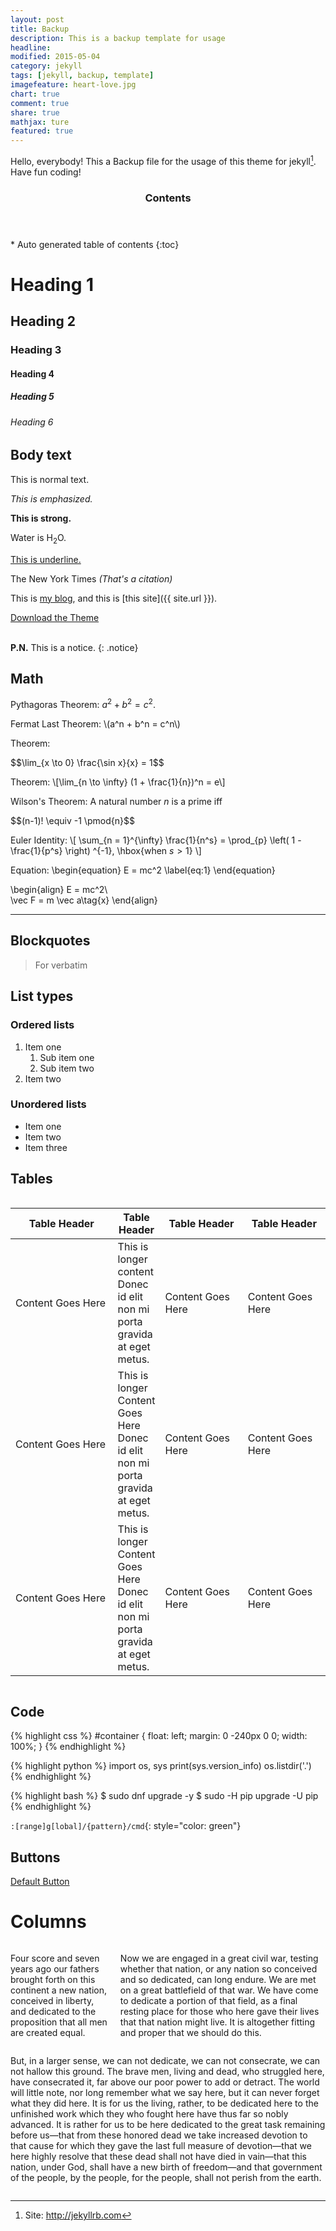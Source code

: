 ```yaml
---
layout: post
title: Backup
description: This is a backup template for usage
headline:
modified: 2015-05-04
category: jekyll
tags: [jekyll, backup, template]
imagefeature: heart-love.jpg
chart: true
comment: true
share: true
mathjax: ture
featured: true
---
```


Hello, everybody! This a Backup file for the usage of this theme for jekyll[^1]. Have fun coding!

<section id="table-of-contents" class="toc">
  <header>
    <h3 >Contents</h3>
  </header>
<div id="drawer" markdown="1">
*  Auto generated table of contents
{:toc}
</div>
</section><!-- /#table-of-contents -->

# Heading 1

## Heading 2

### Heading 3

#### Heading 4

##### Heading 5

###### Heading 6


## Body text

This is normal text.

*This is emphasized.*

**This is strong.**

Water is H<sub>2</sub>O.

<u>This is underline.</u>

The New York Times <cite>(That's a citation)</cite>

This is [my blog](http://wangjiezhe.github.io), and this is [this site]({{ site.url }}).

<div class="span7 text-center" markdown="0"><a href="https://github.com/hmfaysal/hmfaysal-omega-theme/archive/master.zip" class="btn btn-success btn-large"><i class="icon-download-alt"></i> Download the Theme</a></div>
<br />

**P.N.** This is a notice.
{: .notice}


## Math

Pythagoras Theorem: $a^2 + b^2 = c^2$.

Fermat Last Theorem: \\(a^n + b^n = c^n\\)

Theorem:
<div>$$\lim_{x \to 0} \frac{\sin x}{x} = 1$$</div>

Theorem:
\\[\lim_{n \to \infty} (1 + \frac{1}{n})^n = e\\]


Wilson's Theorem: A natural number $n$ is a prime iff
<div>$$(n-1)! \equiv -1 \pmod{n}$$</div>

Euler Identity:
\\[
\sum\_{n = 1}^{\infty} \frac{1}{n^s} = \prod\_{p} \left( 1 - \frac{1}{p^s} \right) ^{-1}, \hbox{when $s > 1$}
\\]

Equation:
\begin{equation}
E = mc^2
\label{eq:1}
\end{equation}

\begin{align}
E = mc^2\\\
\vec F = m \vec a\tag{x}
\end{align}

---

## Blockquotes

> For verbatim


## List types

### Ordered lists

1. Item one
	1. Sub item one
	2. Sub item two
2. Item two


### Unordered lists

* Item one
* Item two
* Item three


## Tables

<div class="row">
    <div class="large-12 columns">
        <table>
  <thead>
    <tr>
      <th width="200">Table Header</th>
      <th>Table Header</th>
      <th width="150">Table Header</th>
      <th width="150">Table Header</th>
    </tr>
  </thead>
  <tbody>
    <tr>
      <td>Content Goes Here</td>
      <td>This is longer content Donec id elit non mi porta gravida at eget metus.</td>
      <td>Content Goes Here</td>
      <td>Content Goes Here</td>
    </tr>
    <tr>
      <td>Content Goes Here</td>
      <td>This is longer Content Goes Here Donec id elit non mi porta gravida at eget metus.</td>
      <td>Content Goes Here</td>
      <td>Content Goes Here</td>
    </tr>
    <tr>
      <td>Content Goes Here</td>
      <td>This is longer Content Goes Here Donec id elit non mi porta gravida at eget metus.</td>
      <td>Content Goes Here</td>
      <td>Content Goes Here</td>
    </tr>
  </tbody>
</table>
    </div>
</div>


## Code

{% highlight css %}
#container {
  float: left;
  margin: 0 -240px 0 0;
  width: 100%;
}
{% endhighlight %}

{% highlight python %}
import os, sys
print(sys.version_info)
os.listdir('.')
{% endhighlight %}

{% highlight bash %}
$ sudo dnf upgrade -y
$ sudo -H pip upgrade -U pip
{% endhighlight %}

`:[range]g[lobal]/{pattern}/cmd`{: style="color: green"}


## Buttons

<a href="#" class="button">Default Button</a>


# Columns

<div class="row">
	<div class="small-12 medium-6 columns">
		<p>Four score and seven years ago our fathers brought forth on this continent a new nation, conceived in liberty, and dedicated to the proposition that all men are created equal.</p>
		<p>Now we are engaged in a great civil war, testing whether that nation, or any nation so conceived and so dedicated, can long endure. We are met on a great battlefield of that war. We have come to dedicate a portion of that field, as a final resting place for those who here gave their lives that that nation might live. It is altogether fitting and proper that we should do this.</p>
	</div>
	<div class="small-12 medium-6 columns">
		<p>But, in a larger sense, we can not dedicate, we can not consecrate, we can not hallow this ground. The brave men, living and dead, who struggled here, have consecrated it, far above our poor power to add or detract. The world will little note, nor long remember what we say here, but it can never forget what they did here. It is for us the living, rather, to be dedicated here to the unfinished work which they who fought here have thus far so nobly advanced. It is rather for us to be here dedicated to the great task remaining before us—that from these honored dead we take increased devotion to that cause for which they gave the last full measure of devotion—that we here highly resolve that these dead shall not have died in vain—that this nation, under God, shall have a new birth of freedom—and that government of the people, by the people, for the people, shall not perish from the earth.</p>
	</div>
</div>





[^1]: Site: <http://jekyllrb.com>
